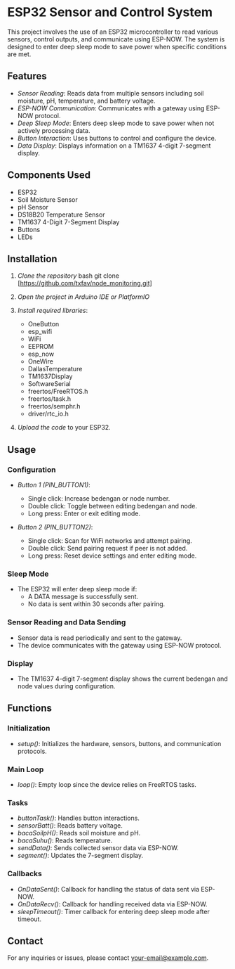 # ESP32 Sensor and Control System

This project involves the use of an ESP32 microcontroller to read various sensors, control outputs, and communicate using ESP-NOW. The system is designed to enter deep sleep mode to save power when specific conditions are met.

## Features

- *Sensor Reading*: Reads data from multiple sensors including soil moisture, pH, temperature, and battery voltage.
- *ESP-NOW Communication*: Communicates with a gateway using ESP-NOW protocol.
- *Deep Sleep Mode*: Enters deep sleep mode to save power when not actively processing data.
- *Button Interaction*: Uses buttons to control and configure the device.
- *Data Display*: Displays information on a TM1637 4-digit 7-segment display.

## Components Used

- ESP32
- Soil Moisture Sensor
- pH Sensor
- DS18B20 Temperature Sensor
- TM1637 4-Digit 7-Segment Display
- Buttons
- LEDs

## Installation

1. *Clone the repository*
    bash
    git clone [https://github.com/txfav/node_monitoring.git]
    
2. *Open the project in Arduino IDE or PlatformIO*

3. *Install required libraries*:
    - OneButton
    - esp_wifi
    - WiFi
    - EEPROM
    - esp_now
    - OneWire
    - DallasTemperature
    - TM1637Display
    - SoftwareSerial
    - freertos/FreeRTOS.h
    - freertos/task.h
    - freertos/semphr.h
    - driver/rtc_io.h

4. *Upload the code* to your ESP32.

## Usage

### Configuration

- *Button 1 (PIN_BUTTON1)*:
  - Single click: Increase bedengan or node number.
  - Double click: Toggle between editing bedengan and node.
  - Long press: Enter or exit editing mode.

- *Button 2 (PIN_BUTTON2)*:
  - Single click: Scan for WiFi networks and attempt pairing.
  - Double click: Send pairing request if peer is not added.
  - Long press: Reset device settings and enter editing mode.

### Sleep Mode

- The ESP32 will enter deep sleep mode if:
  - A DATA message is successfully sent.
  - No data is sent within 30 seconds after pairing.

### Sensor Reading and Data Sending

- Sensor data is read periodically and sent to the gateway.
- The device communicates with the gateway using ESP-NOW protocol.

### Display

- The TM1637 4-digit 7-segment display shows the current bedengan and node values during configuration.

## Functions

### Initialization

- *setup()*: Initializes the hardware, sensors, buttons, and communication protocols.

### Main Loop

- *loop()*: Empty loop since the device relies on FreeRTOS tasks.

### Tasks

- *buttonTask()*: Handles button interactions.
- *sensorBatt()*: Reads battery voltage.
- *bacaSoilpH()*: Reads soil moisture and pH.
- *bacaSuhu()*: Reads temperature.
- *sendData()*: Sends collected sensor data via ESP-NOW.
- *segment()*: Updates the 7-segment display.

### Callbacks

- *OnDataSent()*: Callback for handling the status of data sent via ESP-NOW.
- *OnDataRecv()*: Callback for handling received data via ESP-NOW.
- *sleepTimeout()*: Timer callback for entering deep sleep mode after timeout.



## Contact

For any inquiries or issues, please contact [your-email@example.com](mailto:your-email@example.com).
